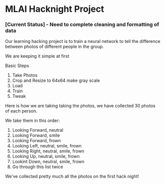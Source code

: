 # MLAI Hacknight Project

### [Current Status] - Need to complete cleaning and formatting of data

Our learning hacking project is to train a neural network to tell the difference between
photos of different people in the group.

We are keeping it simple at first

Basic Steps

1. Take Photos
2. Crop and Resize to 64x64 make gray scale
3. Load
4. Train
5. Tweak

Here is how we are taking taking the photos, we have collected 30 photos of each person.

We take them in this order:

1. Looking Forward, neutral
2. Looking Forward, smile
3. Looking Forward, frown
4. Looking Left, neutral, smile, frown
5. Looking Right, neutral, smile, frown
6. Looking Up, neutral, smile, frown
7. Lookint Down, neutral, smile, frown
8. Go through this list twice

We've collected pretty much all the photos on the first hack night!

